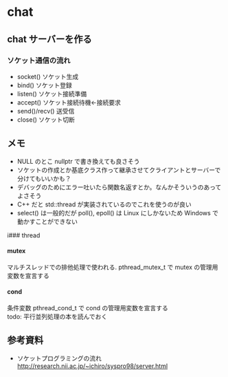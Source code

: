 # chat

## chat サーバーを作る

### ソケット通信の流れ

- socket() ソケット生成
- bind() ソケット登録
- listen() ソケット接続準備
- accept() ソケット接続待機<-接続要求
- send()/recv() 送受信
- close() ソケット切断

## メモ

- NULL のとこ nullptr で書き換えても良さそう
- ソケットの作成とか基底クラス作って継承させてクライアントとサーバーで分けてもいいかも？
- デバッグのためにエラー吐いたら関数名返すとか。なんかそういうのあってよさそう
- C++ だと std::thread が実装されているのでこれを使うのが良い
- select() は一般的だが poll(), epoll() は Linux にしかないため Windows で動かすことができない

i### thread

#### mutex

マルチスレッドでの排他処理で使われる.
pthread_mutex_t で mutex の管理用変数を宣言する

#### cond

条件変数
pthread_cond_t で cond の管理用変数を宣言する  
todo: 平行並列処理の本を読んでおく  

## 参考資料  

- ソケットプログラミングの流れ
  http://research.nii.ac.jp/~ichiro/syspro98/server.html
